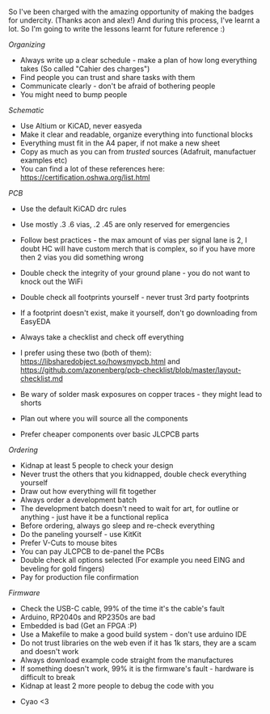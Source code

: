 So I've been charged with the amazing opportunity of making the badges for undercity. (Thanks acon and alex!) And during this process, I've learnt a lot. So I'm going to write the lessons learnt for future reference :)

*Organizing*
* Always write up a clear schedule - make a plan of how long everything takes (So called "Cahier des charges")
* Find people you can trust and share tasks with them
* Communicate clearly - don't be afraid of bothering people
* You might need to bump people

*Schematic*
* Use Altium or KiCAD, never easyeda
* Make it clear and readable, organize everything into functional blocks
* Everything must fit in the A4 paper, if not make a new sheet
* Copy as much as you can from *trusted* sources (Adafruit, manufactuer examples etc)
* You can find a lot of these references here: https://certification.oshwa.org/list.html

*PCB*
* Use the default KiCAD drc rules
* Use mostly .3 .6 vias, .2 .45 are only reserved for emergencies
* Follow best practices - the max amount of vias per signal lane is 2, I doubt HC will have custom merch that is complex, so if you have more then 2 vias you did something wrong
* Double check the integrity of your ground plane - you do not want to knock out the WiFi
* Double check all footprints yourself - never trust 3rd party footprints

* If a footprint doesn't exist, make it yourself, don't go downloading from EasyEDA
* Always take a checklist and check off everything
* I prefer using these two (both of them): https://libsharedobject.so/howsmypcb.html and https://github.com/azonenberg/pcb-checklist/blob/master/layout-checklist.md

* Be wary of solder mask exposures on copper traces - they might lead to shorts
* Plan out where you will source all the components
* Prefer cheaper components over basic JLCPCB parts

*Ordering*
* Kidnap at least 5 people to check your design
* Never trust the others that you kidnapped, double check everything yourself
* Draw out how everything will fit together
* Always order a development batch
* The development batch doesn't need to wait for art, for outline or anything - just have it be a functional replica
* Before ordering, always go sleep and re-check everything
* Do the paneling yourself - use KitKit
* Prefer V-Cuts to mouse bites
* You can pay JLCPCB to de-panel the PCBs
* Double check all options selected (For example you need EING and beveling for gold fingers)
* Pay for production file confirmation

*Firmware*
* Check the USB-C cable, 99% of the time it's the cable's fault
* Arduino, RP2040s and RP2350s are bad
* Embedded is bad (Get an FPGA :P)
* Use a Makefile to make a good build system - don't use arduino IDE
* Do not trust libraries on the web even if it has 1k stars, they are a scam and doesn't work
* Always download example code straight from the manufactures
* If something doesn't work, 99% it is the firmware's fault - hardware is difficult to break
* Kidnap at least 2 more people to debug the code with you

- Cyao <3
